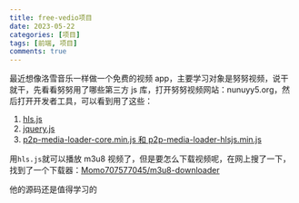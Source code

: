 ```yaml
---
title: free-vedio项目
date: 2023-05-22
categories: [项目]
tags: [前端, 项目]
comments: true
---
```


最近想像洛雪音乐一样做一个免费的视频 app，主要学习对象是努努视频，说干就干，先看看努努用了哪些第三方 js 库，打开努努视频网站：nunuyy5.org，然后打开开发者工具，可以看到用了这些：

1. [hls.js](https://github.com/video-dev/hls.js/)
2. [jquery.js](https://jquery.com/)
3. [p2p-media-loader-core.min.js 和 p2p-media-loader-hlsjs.min.js](https://github.com/Novage/p2p-media-loader/tree/master)

<!-- more -->

用`hls.js`就可以播放 m3u8 视频了，但是要怎么下载视频呢，在网上搜了一下，找到了一个下载器：[Momo707577045/m3u8-downloader](https://github.com/Momo707577045/m3u8-downloader/blob/master/index.html)

他的源码还是值得学习的
